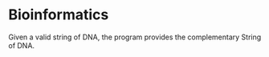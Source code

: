 # Bioinformatics
Given a valid string of DNA, the program provides the complementary String of DNA.
